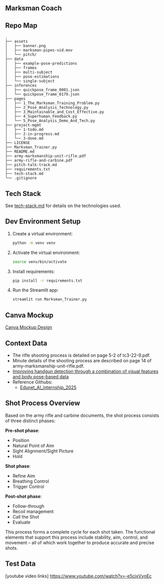 ## Marksman Coach

## Repo Map
```
.
├── assets
│   ├── banner.png
│   ├── marksman-pipes-vid.mov
│   └── pitch/ 
├── data
│   ├── example-pose-predictions
│   ├── frames
│   ├── multi-subject
│   ├── pose-estimations
│   └── single-subject
├── inferences
│   ├── quickpose_frame_0001.json
│   └── quickpose_frame_0179.json
├── pages
│   ├── 1_The_Marksman_Training_Problem.py
│   ├── 2_Pose_Analysis_Technology.py
│   ├── 3_Maintainable_and_Cost_Effective.py
│   ├── 4_Superhuman_Feedback.py
│   └── 5_Pose_Analysis_Demo_And_Tech.py
├── project-mgmt
│   ├── 1-todo.md
│   ├── 2-in-progress.md
│   └── 3-done.md
├── LICENSE
├── Marksman_Trainer.py
├── README.md
├── army-marksmanship-unit-rifle.pdf
├── army-rifle-and-carbine.pdf
├── pitch-talk-track.md
├── requirements.txt
├── tech-stack.md
└── .gitignore
```

## Tech Stack
See [tech-stack.md](tech-stack.md) for details on the technologies used.

## Dev Environment Setup
1. Create a virtual environment:
   ```bash
   python -m venv venv
   ```

2. Activate the virtual environment:
   ```bash
   source venv/bin/activate
   ```

3. Install requirements:
   ```bash
   pip install -r requirements.txt
   ```

4. Run the Streamlit app:
   ```bash
   streamlit run Marksman_Trainer.py
   ```

## Canva Mockup
[Canva Mockup Design](https://www.canva.com/design/DAGlwddIz1E/0pl_l_IyjJkSFSfd7dvlzg/edit)

## Context Data
- The rifle shooting process is detailed on page 5-2 of tc3-22-9.pdf.  
- Minute details of the shooting process are described on page 14 of army-marksmanship-unit-rifle.pdf.  
- [Improving handgun detection through a combination of visual features and body pose-based data](https://www.sciencedirect.com/science/article/pii/S0031320322007312)  
- Reference Githubs:
  - [Edunet_AI_internship_2025](https://github.com/itzdineshx/Edunet_AI_internship_2025?tab=readme-ov-file)

## Shot Process Overview

Based on the army rifle and carbine documents, the shot process consists of three distinct phases:

**Pre-shot phase**:
- Position
- Natural Point of Aim
- Sight Alignment/Sight Picture
- Hold

**Shot phase**:
- Refine Aim
- Breathing Control
- Trigger Control

**Post-shot phase**:
- Follow-through
- Recoil management
- Call the Shot
- Evaluate

This process forms a complete cycle for each shot taken. The functional elements that support this process include stability, aim, control, and movement – all of which work together to produce accurate and precise shots.

## Test Data
[youtube video links]
https://www.youtube.com/watch?v=-e5cjxVynEc
